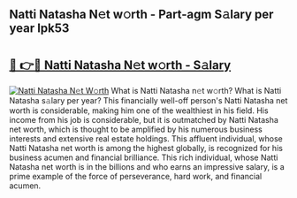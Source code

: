 ## Natti Natasha N𝚎t w𝚘rth - Part-agm S𝚊lary per year Ipk53

# <h2><a href="http://gc343ri.nevu.top/?p=Natti+Natasha">🔗 👉🔴 Natti Natasha N𝚎t w𝚘rth - S𝚊lary</a></h2>

[![Natti Natasha N𝚎t W𝚘rth](https://i.imgur.com/Oavwk0R.jpeg)](http://gc343ri.nevu.top/?p=Natti+Natasha)
What is Natti Natasha n𝚎t w𝚘rth? What is Natti Natasha s𝚊lary per year?
This financially well-off person's Natti Natasha net worth is considerable, making him one of the wealthiest in his field. His income from his job is considerable, but it is outmatched by Natti Natasha net worth, which is thought to be amplified by his numerous business interests and extensive real estate holdings. This affluent individual, whose Natti Natasha net worth is among the highest globally, is recognized for his business acumen and financial brilliance. This rich individual, whose Natti Natasha net worth is in the billions and who earns an impressive salary, is a prime example of the force of perseverance, hard work, and financial acumen.
